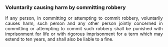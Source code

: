 ### Voluntarily causing harm by committing robbery
<div style="text-align: justify">

If any person, in committing or attempting to commit robbery, voluntarily causes harm, such person and any other person jointly concerned in committing or attempting to commit such robbery shall be punished with imprisonment for life or with rigorous imprisonment for a term which may extend to ten years, and shall also be liable to a fine.

</div>
